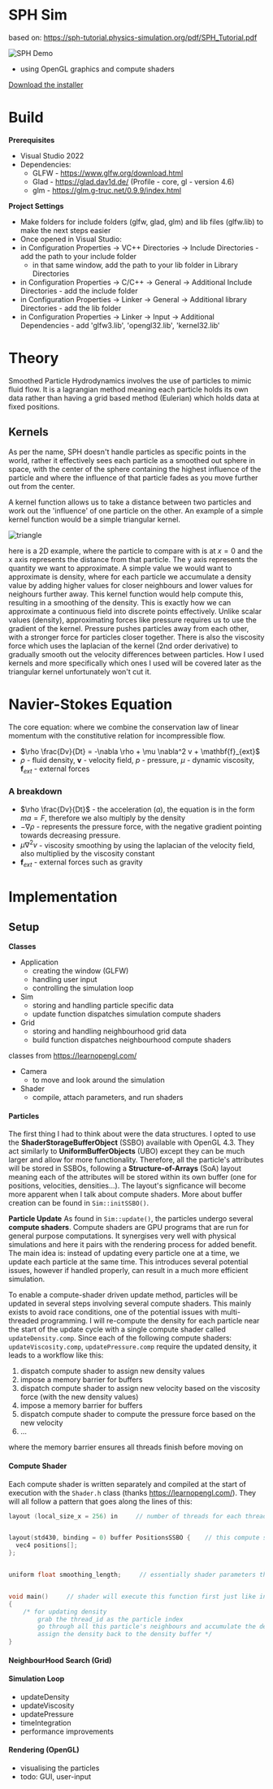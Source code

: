 # SPH Sim

based on: https://sph-tutorial.physics-simulation.org/pdf/SPH_Tutorial.pdf

![SPH Demo](Other/SPH.gif)

- using OpenGL graphics and compute shaders

[Download the installer](ProjectInstaller/SPHSimInstaller.exe)

# Build
**Prerequisites**
- Visual Studio 2022
- Dependencies:
  - GLFW - https://www.glfw.org/download.html
  - Glad - https://glad.dav1d.de/ (Profile - core, gl - version 4.6)
  - glm - https://glm.g-truc.net/0.9.9/index.html

**Project Settings**
- Make folders for include folders (glfw, glad, glm) and lib files (glfw.lib) to make the next steps easier
- Once opened in Visual Studio:
- in Configuration Properties -> VC++ Directories -> Include Directories - add the path to your include folder
  - in that same window, add the path to your lib folder in Library Directories
- in Configuration Properties -> C/C++ -> General -> Additional Include Directories - add the include folder
- in Configuration Properties -> Linker -> General -> Additional library Directories - add the lib folder
- in Configuration Properties -> Linker -> Input -> Additional Dependencies - add 'glfw3.lib', 'opengl32.lib', 'kernel32.lib'

# Theory
Smoothed Particle Hydrodynamics involves the use of particles to mimic fluid flow. It is a lagrangian method meaning each particle holds its own data rather than having a grid based method (Eulerian) which holds data at fixed positions.

## Kernels
As per the name, SPH doesn't handle particles as specific points in the world, rather it effectively sees each particle as a smoothed out sphere in space, with the center of the sphere containing the highest influence of the particle and where the influence of that particle fades as you move further out from the center. 

A kernel function allows us to take a distance between two particles and work out the 'influence' of one particle on the other. An example of a simple kernel function would be a simple triangular kernel.

![triangle](https://github.com/user-attachments/assets/2dbfd6d2-9078-4580-a2e8-6f13d89f6ce4)

here is a 2D example, where the particle to compare with is at $x = 0$ and the x axis represents the distance from that particle. The y axis represents the quantity we want to approximate. A simple value we would want to approximate is density, where for each particle we accumulate a density value by adding higher values for closer neighbours and lower values for neighours further away. This kernel function would help compute this, resulting in a smoothing of the density. This is exactly how we can approximate a continuous field into discrete points effectively. Unlike scalar values (density), approximating forces like pressure requires us to use the gradient of the kernel. Pressure pushes particles away from each other, with a stronger force for particles closer together. There is also the viscosity force which uses the laplacian of the kernel (2nd order derivative) to gradually smooth out the velocity differences between particles. How I used kernels and more specifically which ones I used will be covered later as the triangular kernel unfortunately won't cut it. 

# **Navier-Stokes Equation**

The core equation: where we combine the conservation law of linear momentum with the constitutive relation for incompressible flow. 
- $\rho \frac{Dv}{Dt} = -\nabla \rho + \mu \nabla^2 v + \mathbf{f}_{ext}$
- $\rho$ - fluid density, $\mathbf{v}$ - velocity field, $p$ - pressure, $\mu$ - dynamic viscosity, $\mathbf{f}_{ext}$ - external forces

### A breakdown
- $\rho \frac{Dv}{Dt}$ - the acceleration ($a$), the equation is in the form $ma = F$, therefore we also multiply by the density
- $-\nabla \rho$ - represents the pressure force, with the negative gradient pointing towards decreasing pressure.
- $\mu \nabla^2 v$ - viscosity smoothing by using the laplacian of the velocity field, also multiplied by the viscosity constant
- $\mathbf{f}_{ext}$ - external forces such as gravity

# Implementation
## Setup
**Classes**
- Application
  - creating the window (GLFW)
  - handling user input
  - controlling the simulation loop
- Sim
  - storing and handling particle specific data
  - update function dispatches simulation compute shaders
- Grid
  - storing and handling neighbourhood grid data
  - build function dispatches neighbourhood compute shaders

classes from https://learnopengl.com/
- Camera
  - to move and look around the simulation
- Shader
  - compile, attach parameters, and run shaders

#### Particles
The first thing I had to think about were the data structures. I opted to use the **ShaderStorageBufferObject** (SSBO) available with OpenGL 4.3. They act similarly to **UniformBufferObjects** (UBO) except they can be much larger and allow for more functionality. Therefore, all the particle's attributes will be stored in SSBOs, following a **Structure-of-Arrays** (SoA) layout meaning each of the attributes will be stored within its own buffer (one for positions, velocities, densities...). The layout's signficance will become more apparent when I talk about compute shaders. More about buffer creation can be found in `Sim::initSSBO()`. 

**Particle Update**
As found in `Sim::update()`, the particles undergo several **compute shaders**. Compute shaders are GPU programs that are run for general purpose computations. It synergises very well with physical simulations and here it pairs with the rendering process for added benefit. The main idea is: instead of updating every particle one at a time, we update each particle at the same time. This introduces several potential issues, however if handled properly, can result in a much more efficient simulation. 

To enable a compute-shader driven update method, particles will be updated in several steps involving several compute shaders. This mainly exists to avoid race conditions, one of the potential issues with multi-threaded programming. I will re-compute the density for each particle near the start of the update cycle with a single compute shader called `updateDensity.comp`. Since each of the following compute shaders: `updateViscosity.comp`, `updatePressure.comp` require the updated density, it leads to a workflow like this: 

1. dispatch compute shader to assign new density values
2. impose a memory barrier for buffers
3. dispatch compute shader to assign new velocity based on the viscosity force (with the new density values)
4. impose a memory barrier for buffers
5. dispatch compute shader to compute the pressure force based on the new velocity
6. ...

where the memory barrier ensures all threads finish before moving on

#### Compute Shader
Each compute shader is written separately and compiled at the start of execution with the `Shader.h` class (thanks https://learnopengl.com/). They will all follow a pattern that goes along the lines of this: 

```C++
layout (local_size_x = 256) in     // number of threads for each thread_group


layout(std430, binding = 0) buffer PositionsSSBO {    // this compute shader will read/write to the positions SSBO
  vec4 positions[];
};


uniform float smoothing_length;     // essentially shader parameters that we set before dispatching


void main()     // shader will execute this function first just like in regular C++
{
    /* for updating density
        grab the thread_id as the particle index
        go through all this particle's neighbours and accumulate the density
        assign the density back to the density buffer */
}
```

#### NeighbourHood Search (Grid)

#### Simulation Loop
- updateDensity
- updateViscosity
- updatePressure
- timeIntegration
- performance improvements

#### Rendering (OpenGL)
- visualising the particles
- todo: GUI, user-input






















